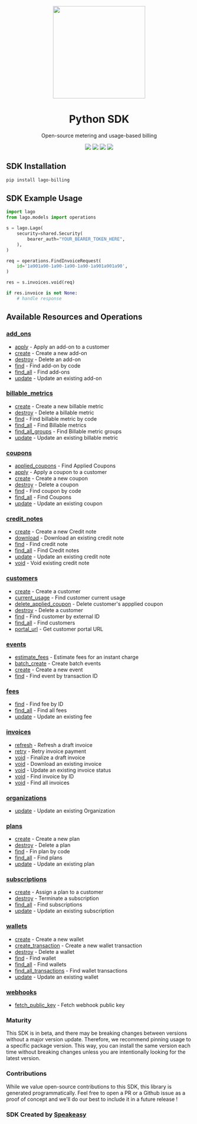 <div align="center">
    <img src="https://user-images.githubusercontent.com/6267663/230070609-43e6bc4c-e839-49ac-82b8-04ebc5ff3a89.svg" width="250">
    <h1>Python SDK</h1>
   <p>Open-source metering and usage-based billing</p>
   <a href="https://doc.getlago.com/docs/api/intro"><img src="https://img.shields.io/static/v1?label=Docs&message=API Ref&color=000&style=for-the-badge" /></a>
   <a href="https://github.com/speakeasy-sdks/lago-python/actions"><img src="https://img.shields.io/github/actions/workflow/status/speakeasy-sdks/lago-python/speakeasy_sdk_generation.yml?style=for-the-badge" /></a>
  <a href="https://opensource.org/licenses/MIT"><img src="https://img.shields.io/badge/License-MIT-blue.svg?style=for-the-badge" /></a>
  <a href="https://github.com/speakeasy-sdks/lago-python/releases"><img src="https://img.shields.io/github/v/release/speakeasy-sdks/lago-python?sort=semver&style=for-the-badge" /></a>
</div>


<!-- Start SDK Installation -->
## SDK Installation

```bash
pip install lago-billing
```
<!-- End SDK Installation -->

## SDK Example Usage
<!-- Start SDK Example Usage -->
```python
import lago
from lago.models import operations

s = lago.Lago(
    security=shared.Security(
        bearer_auth="YOUR_BEARER_TOKEN_HERE",
    ),
)

req = operations.FindInvoiceRequest(
    id='1a901a90-1a90-1a90-1a90-1a901a901a90',
)

res = s.invoices.void(req)

if res.invoice is not None:
    # handle response
```
<!-- End SDK Example Usage -->

<!-- Start SDK Available Operations -->
## Available Resources and Operations


### [add_ons](docs/addons/README.md)

* [apply](docs/addons/README.md#apply) - Apply an add-on to a customer
* [create](docs/addons/README.md#create) - Create a new add-on
* [destroy](docs/addons/README.md#destroy) - Delete an add-on
* [find](docs/addons/README.md#find) - Find add-on by code
* [find_all](docs/addons/README.md#find_all) - Find add-ons
* [update](docs/addons/README.md#update) - Update an existing add-on

### [billable_metrics](docs/billablemetrics/README.md)

* [create](docs/billablemetrics/README.md#create) - Create a new billable metric
* [destroy](docs/billablemetrics/README.md#destroy) - Delete a billable metric
* [find](docs/billablemetrics/README.md#find) - Find billable metric by code
* [find_all](docs/billablemetrics/README.md#find_all) - Find Billable metrics
* [find_all_groups](docs/billablemetrics/README.md#find_all_groups) - Find Billable metric groups
* [update](docs/billablemetrics/README.md#update) - Update an existing billable metric

### [coupons](docs/coupons/README.md)

* [applied_coupons](docs/coupons/README.md#applied_coupons) - Find Applied Coupons
* [apply](docs/coupons/README.md#apply) - Apply a coupon to a customer
* [create](docs/coupons/README.md#create) - Create a new coupon
* [destroy](docs/coupons/README.md#destroy) - Delete a coupon
* [find](docs/coupons/README.md#find) - Find coupon by code
* [find_all](docs/coupons/README.md#find_all) - Find Coupons
* [update](docs/coupons/README.md#update) - Update an existing coupon

### [credit_notes](docs/creditnotes/README.md)

* [create](docs/creditnotes/README.md#create) - Create a new Credit note
* [download](docs/creditnotes/README.md#download) - Download an existing credit note
* [find](docs/creditnotes/README.md#find) - Find credit note
* [find_all](docs/creditnotes/README.md#find_all) - Find Credit notes
* [update](docs/creditnotes/README.md#update) - Update an existing credit note
* [void](docs/creditnotes/README.md#void) - Void existing credit note

### [customers](docs/customers/README.md)

* [create](docs/customers/README.md#create) - Create a customer
* [current_usage](docs/customers/README.md#current_usage) - Find customer current usage
* [delete_applied_coupon](docs/customers/README.md#delete_applied_coupon) - Delete customer's appplied coupon
* [destroy](docs/customers/README.md#destroy) - Delete a customer
* [find](docs/customers/README.md#find) - Find customer by external ID
* [find_all](docs/customers/README.md#find_all) - Find customers
* [portal_url](docs/customers/README.md#portal_url) - Get customer portal URL

### [events](docs/events/README.md)

* [estimate_fees](docs/events/README.md#estimate_fees) - Estimate fees for an instant charge
* [batch_create](docs/events/README.md#batch_create) - Create batch events
* [create](docs/events/README.md#create) - Create a new event
* [find](docs/events/README.md#find) - Find event by transaction ID

### [fees](docs/fees/README.md)

* [find](docs/fees/README.md#find) - Find fee by ID
* [find_all](docs/fees/README.md#find_all) - Find all fees
* [update](docs/fees/README.md#update) - Update an existing fee

### [invoices](docs/invoices/README.md)

* [refresh](docs/invoices/README.md#refresh) - Refresh a draft invoice
* [retry](docs/invoices/README.md#retry) - Retry invoice payment
* [void](docs/invoices/README.md#void) - Finalize a draft invoice
* [void](docs/invoices/README.md#void) - Download an existing invoice
* [void](docs/invoices/README.md#void) - Update an existing invoice status
* [void](docs/invoices/README.md#void) - Find invoice by ID
* [void](docs/invoices/README.md#void) - Find all invoices

### [organizations](docs/organizations/README.md)

* [update](docs/organizations/README.md#update) - Update an existing Organization

### [plans](docs/plans/README.md)

* [create](docs/plans/README.md#create) - Create a new plan
* [destroy](docs/plans/README.md#destroy) - Delete a plan
* [find](docs/plans/README.md#find) - Fin plan by code
* [find_all](docs/plans/README.md#find_all) - Find plans
* [update](docs/plans/README.md#update) - Update an existing plan

### [subscriptions](docs/subscriptions/README.md)

* [create](docs/subscriptions/README.md#create) - Assign a plan to a customer
* [destroy](docs/subscriptions/README.md#destroy) - Terminate a subscription
* [find_all](docs/subscriptions/README.md#find_all) - Find subscriptions
* [update](docs/subscriptions/README.md#update) - Update an existing subscription

### [wallets](docs/wallets/README.md)

* [create](docs/wallets/README.md#create) - Create a new wallet
* [create_transaction](docs/wallets/README.md#create_transaction) - Create a new wallet transaction
* [destroy](docs/wallets/README.md#destroy) - Delete a wallet
* [find](docs/wallets/README.md#find) - Find wallet
* [find_all](docs/wallets/README.md#find_all) - Find wallets
* [find_all_transactions](docs/wallets/README.md#find_all_transactions) - Find wallet transactions
* [update](docs/wallets/README.md#update) - Update an existing wallet

### [webhooks](docs/webhooks/README.md)

* [fetch_public_key](docs/webhooks/README.md#fetch_public_key) - Fetch webhook public key
<!-- End SDK Available Operations -->

### Maturity

This SDK is in beta, and there may be breaking changes between versions without a major version update. Therefore, we recommend pinning usage
to a specific package version. This way, you can install the same version each time without breaking changes unless you are intentionally
looking for the latest version.

### Contributions

While we value open-source contributions to this SDK, this library is generated programmatically.
Feel free to open a PR or a Github issue as a proof of concept and we'll do our best to include it in a future release !

### SDK Created by [Speakeasy](https://docs.speakeasyapi.dev/docs/using-speakeasy/client-sdks)
